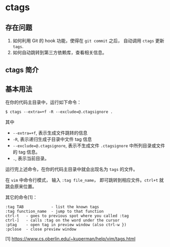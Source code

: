 # ctags


## 存在问题

1. 如何利用 Git 的 hook 功能，使得在 `git commit` 之后， 自动调用 `ctags` 更新
   `tags`.
2. 如何自动跳转到第三方依赖库，查看相关信息。

## ctags 简介


## 基本用法

在你的代码主目录中，运行如下命令：

```
$ ctags --extra=+f -R --exclude=@.ctagsignore .
```

其中 
* `--extra=+f`, 表示生成文件跳转的信息
* `-R`, 表示递归生成子目录中文件 tag 信息
* `--exclude=@.ctagsignore`, 表示不生成文件 `.ctagsignore` 中所列目录或文件的 tag
    信息。
* `.`, 表示当前目录。


运行完上述命令，在你的代码主目录中就会出现名为 `tags` 的文件。 

在 `vim` 中命令行模式， 输入 `:tag file_name`， 即可跳转到相应文件。`ctrl+t`
就跳会原来位置。

其它的命令[1]：

```
:tag TAB            - list the known tags
:tag function_name  - jump to that function
ctrl-t   - goes to previous spot where you called :tag
ctrl-]   - calls :tag on the word under the cursor        
:ptag    - open tag in preview window (also ctrl-w })
:pclose  - close preview window
```

[1] https://www.cs.oberlin.edu/~kuperman/help/vim/tags.html



